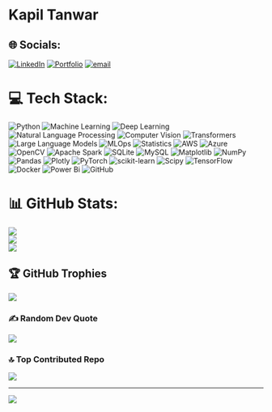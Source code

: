 # Kapil Tanwar

## 🌐 Socials:
[![LinkedIn](https://img.shields.io/badge/LinkedIn-%230077B5.svg?logo=linkedin&logoColor=white)](https://linkedin.com/in/https://www.linkedin.com/in/kapil-tanwar-/) [![Portfolio](https://img.shields.io/badge/Email-D14836?logo=gmail&logoColor=white)](https://kapiltanwarr.github.io/)  [![email](https://img.shields.io/badge/Email-D14836?logo=gmail&logoColor=white)](mailto:kapiltanwarkt1011@gmail.com) 

# 💻 Tech Stack:
![Python](https://img.shields.io/badge/Python-3776AB?style=for-the-badge&logo=python&logoColor=ffdd54) ![Machine Learning](https://img.shields.io/badge/Machine_Learning-FF6F00?style=for-the-badge&logo=scikit-learn&logoColor=white) ![Deep Learning](https://img.shields.io/badge/Deep_Learning-8E44AD?style=for-the-badge&logo=tensorflow&logoColor=white) ![Natural Language Processing](https://img.shields.io/badge/NLP-2ECC71?style=for-the-badge&logo=spacy&logoColor=white) ![Computer Vision](https://img.shields.io/badge/Computer_Vision-E67E22?style=for-the-badge&logo=opencv&logoColor=white) ![Transformers](https://img.shields.io/badge/Transformers-1F618D?style=for-the-badge&logo=huggingface&logoColor=white) ![Large Language Models](https://img.shields.io/badge/LLMs-34495E?style=for-the-badge&logo=openai&logoColor=white) ![MLOps](https://img.shields.io/badge/MLOps-D35400?style=for-the-badge&logo=mlflow&logoColor=white) ![Statistics](https://img.shields.io/badge/Statistics-27AE60?style=for-the-badge&logo=r&logoColor=white) ![AWS](https://img.shields.io/badge/AWS-%23FF9900.svg?style=for-the-badge&logo=amazon-aws&logoColor=white) ![Azure](https://img.shields.io/badge/azure-%230072C6.svg?style=for-the-badge&logo=microsoftazure&logoColor=white) ![OpenCV](https://img.shields.io/badge/opencv-%23white.svg?style=for-the-badge&logo=opencv&logoColor=white) ![Apache Spark](https://img.shields.io/badge/Apache%20Spark-FDEE21?style=for-the-badge&logo=apachespark&logoColor=black) ![SQLite](https://img.shields.io/badge/sqlite-%2307405e.svg?style=for-the-badge&logo=sqlite&logoColor=white) ![MySQL](https://img.shields.io/badge/mysql-4479A1.svg?style=for-the-badge&logo=mysql&logoColor=white) ![Matplotlib](https://img.shields.io/badge/Matplotlib-%23ffffff.svg?style=for-the-badge&logo=Matplotlib&logoColor=black) ![NumPy](https://img.shields.io/badge/numpy-%23013243.svg?style=for-the-badge&logo=numpy&logoColor=white) ![Pandas](https://img.shields.io/badge/pandas-%23150458.svg?style=for-the-badge&logo=pandas&logoColor=white) ![Plotly](https://img.shields.io/badge/Plotly-%233F4F75.svg?style=for-the-badge&logo=plotly&logoColor=white) ![PyTorch](https://img.shields.io/badge/PyTorch-%23EE4C2C.svg?style=for-the-badge&logo=PyTorch&logoColor=white) ![scikit-learn](https://img.shields.io/badge/scikit--learn-%23F7931E.svg?style=for-the-badge&logo=scikit-learn&logoColor=white) ![Scipy](https://img.shields.io/badge/SciPy-%230C55A5.svg?style=for-the-badge&logo=scipy&logoColor=%white) ![TensorFlow](https://img.shields.io/badge/TensorFlow-%23FF6F00.svg?style=for-the-badge&logo=TensorFlow&logoColor=white) ![Docker](https://img.shields.io/badge/docker-%230db7ed.svg?style=for-the-badge&logo=docker&logoColor=white) ![Power Bi](https://img.shields.io/badge/power_bi-F2C811?style=for-the-badge&logo=powerbi&logoColor=black) ![GitHub](https://img.shields.io/badge/github-%23121011.svg?style=for-the-badge&logo=github&logoColor=white)
# 📊 GitHub Stats:
![](https://github-readme-stats.vercel.app/api?username=KapilTanwarr&theme=date_night&hide_border=false&include_all_commits=false&count_private=false)<br/>
![](https://nirzak-streak-stats.vercel.app/?user=KapilTanwarr&theme=date_night&hide_border=false)<br/>
![](https://github-readme-stats.vercel.app/api/top-langs/?username=KapilTanwarr&theme=date_night&hide_border=false&include_all_commits=false&count_private=false&layout=compact)

## 🏆 GitHub Trophies
![](https://github-profile-trophy.vercel.app/?username=KapilTanwarr&theme=merko&no-frame=false&no-bg=false&margin-w=4)

### ✍️ Random Dev Quote
![](https://quotes-github-readme.vercel.app/api?type=horizontal&theme=merko)

### 🔝 Top Contributed Repo
![](https://github-contributor-stats.vercel.app/api?username=KapilTanwarr&limit=5&theme=merko&combine_all_yearly_contributions=true)

---
[![](https://visitcount.itsvg.in/api?id=KapilTanwarr&icon=0&color=7)](https://visitcount.itsvg.in)

<!-- Proudly created with GPRM ( https://gprm.itsvg.in ) -->
